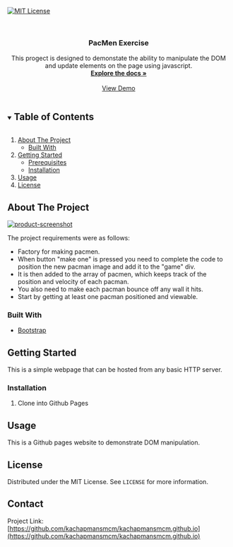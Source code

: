 [![MIT License][license-shield]][license-url]



<!-- PROJECT LOGO -->
<br />

  <h3 align="center">PacMen Exercise</h3>

  <p align="center">
   This progect is designed to demonstate the ability to manipulate the DOM and update elements on the page using javascript.
    <br />
    <a href="https://github.com/kachapmansmcm/PacMen"><strong>Explore the docs »</strong></a>
    <br />
    <br />
    <a href="https://kachapmansmcm.github.io/PacMen/index.html">View Demo</a>
  </p>
</p>



<!-- TABLE OF CONTENTS -->
<details open="open">
  <summary><h2 style="display: inline-block">Table of Contents</h2></summary>
  <ol>
    <li>
      <a href="#about-the-project">About The Project</a>
      <ul>
        <li><a href="#built-with">Built With</a></li>
      </ul>
    </li>
    <li>
      <a href="#getting-started">Getting Started</a>
      <ul>
        <li><a href="#prerequisites">Prerequisites</a></li>
        <li><a href="#installation">Installation</a></li>
      </ul>
    </li>
    <li><a href="#usage">Usage</a></li>
    <li><a href="#license">License</a></li>
  </ol>
</details>



<!-- ABOUT THE PROJECT -->
## About The Project

[![product-screenshot]](https://kachapmansmcm.github.io/)

The project requirements were as follows:
* Factory for making pacmen. 
* When button "make one" is pressed you need to complete the code to position the new pacman image and add it to the "game" div. 
* It is then added to the array of pacmen, which keeps track of the position and velocity of each pacman. 
* You also need to make each pacman bounce off any wall it hits. 
* Start by getting at least one pacman positioned and viewable.


### Built With

* [Bootstrap](https://getbootstrap.com)




<!-- GETTING STARTED -->
## Getting Started

This is a simple webpage that can be hosted from any basic HTTP server.


### Installation

1. Clone into Github Pages


<!-- USAGE EXAMPLES -->
## Usage

This is a Github pages website to demonstrate DOM manipulation.




<!-- LICENSE -->
## License

Distributed under the MIT License. See `LICENSE` for more information.



<!-- CONTACT -->
## Contact



Project Link: [https://github.com/kachapmansmcm/kachapmansmcm.github.io](https://github.com/kachapmansmcm/kachapmansmcm.github.io)








<!-- MARKDOWN LINKS & IMAGES -->
<!-- https://www.markdownguide.org/basic-syntax/#reference-style-links -->

[license-shield]: https://img.shields.io/badge/license-MIT-green
[license-url]: https://github.com/kachapmansmcm/kachapmansmcm.github.io/blob/main/LICENSE
[product-screenshot]: https://kachapmansmcm.github.io/assets/img/pacmen.png
